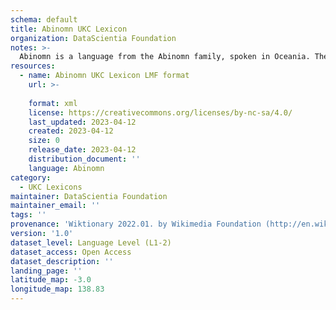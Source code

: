 ```yaml
---
schema: default
title: Abinomn UKC Lexicon
organization: DataScientia Foundation
notes: >-
  Abinomn is a language from the Abinomn family, spoken in Oceania. The UKC Lexicon of Abinomn is represented as a lexico-semantic network. It consists of words, word senses, synsets, as well as sense-level and synset-level relationships.
resources:
  - name: Abinomn UKC Lexicon LMF format
    url: >-
      
    format: xml
    license: https://creativecommons.org/licenses/by-nc-sa/4.0/
    last_updated: 2023-04-12
    created: 2023-04-12
    size: 0
    release_date: 2023-04-12
    distribution_document: ''
    language: Abinomn
category:
  - UKC Lexicons
maintainer: DataScientia Foundation
maintainer_email: ''
tags: ''
provenance: 'Wiktionary 2022.01. by Wikimedia Foundation (http://en.wiktionary.org); Princeton WordNet 2.1 by Princeton University (https://wordnet.princeton.edu)'
version: '1.0'
dataset_level: Language Level (L1-2)
dataset_access: Open Access
dataset_description: ''
landing_page: ''
latitude_map: -3.0
longitude_map: 138.83
---
```

